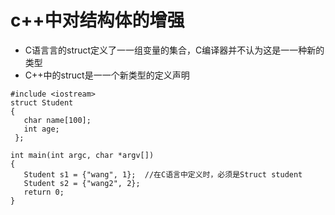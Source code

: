 # c++中对结构体的增强
* C语⾔言的struct定义了⼀一组变量的集合，C编译器并不认为这是⼀一种新的类型
* C++中的struct是⼀一个新类型的定义声明

```
#include <iostream>
struct Student
{
   char name[100];
   int age;
 };

int main(int argc, char *argv[])
{
   Student s1 = {"wang", 1};  //在C语言中定义时，必须是Struct student
   Student s2 = {"wang2", 2};
   return 0;
}
```
